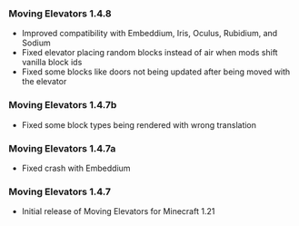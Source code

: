 ### Moving Elevators 1.4.8
- Improved compatibility with Embeddium, Iris, Oculus, Rubidium, and Sodium
- Fixed elevator placing random blocks instead of air when mods shift vanilla block ids
- Fixed some blocks like doors not being updated after being moved with the elevator

### Moving Elevators 1.4.7b
- Fixed some block types being rendered with wrong translation

### Moving Elevators 1.4.7a
- Fixed crash with Embeddium

### Moving Elevators 1.4.7
- Initial release of Moving Elevators for Minecraft 1.21
